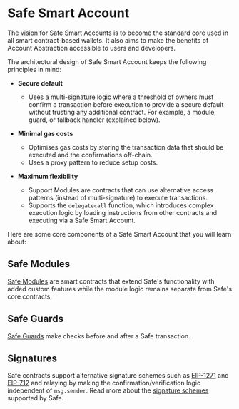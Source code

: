 # Safe Smart Account

The vision for Safe Smart Accounts is to become the standard core used in all smart contract-based wallets. It also aims to make the benefits of Account Abstraction accessible to users and developers.

The architectural design of Safe Smart Account keeps the following principles in mind:

- **Secure default**
    - Uses a multi-signature logic where a threshold of owners must confirm a transaction before execution to provide a secure default without trusting any additional contract. For example, a module, guard, or fallback handler (explained below).

- **Minimal gas costs**
    - Optimises gas costs by storing the transaction data that should be executed and the confirmations off-chain.
    - Uses a proxy pattern to reduce setup costs.

- **Maximum flexibility**
    - Support Modules are contracts that can use alternative access patterns (instead of multi-signature) to execute transactions.
    - Supports the `delegatecall` function, which introduces complex execution logic by loading instructions from other contracts and executing via a Safe Smart Account.

Here are some core components of a Safe Smart Account that you will learn about:

## Safe Modules

[Safe Modules](smart-account-modules.mdx) are smart contracts that extend Safe's functionality with added custom features while the module logic remains separate from Safe's core contracts. 

## Safe Guards

[Safe Guards](smart-account-guards.mdx) make checks before and after a Safe transaction.

## Signatures

Safe contracts support alternative signature schemes such as [EIP-1271](https://eips.ethereum.org/EIPS/eip-1271) and [EIP-712](https://eips.ethereum.org/EIPS/eip-712) and relaying by making the confirmation/verification logic independent of `msg.sender`. Read more about the [signature schemes](https://github.com/safe-global/safe-contracts/blob/main/docs/signatures.md) supported by Safe.
